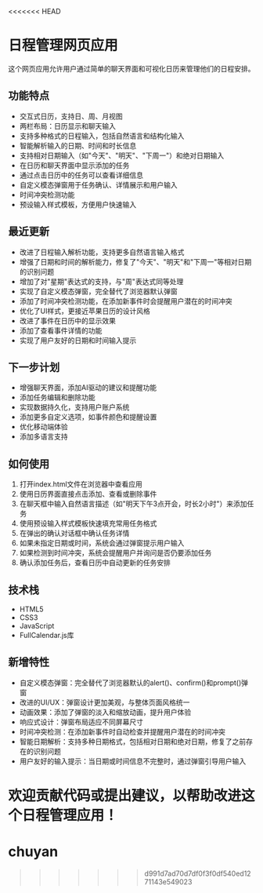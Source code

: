 <<<<<<< HEAD
# 日程管理网页应用

这个网页应用允许用户通过简单的聊天界面和可视化日历来管理他们的日程安排。

## 功能特点

- 交互式日历，支持日、周、月视图
- 两栏布局：日历显示和聊天输入
- 支持多种格式的日程输入，包括自然语言和结构化输入
- 智能解析输入的日期、时间和时长信息
- 支持相对日期输入（如"今天"、"明天"、"下周一"）和绝对日期输入
- 在日历和聊天界面中显示添加的任务
- 通过点击日历中的任务可以查看详细信息
- 自定义模态弹窗用于任务确认、详情展示和用户输入
- 时间冲突检测功能
- 预设输入样式模板，方便用户快速输入

## 最近更新

- 改进了日程输入解析功能，支持更多自然语言输入格式
- 增强了日期和时间的解析能力，修复了"今天"、"明天"和"下周一"等相对日期的识别问题
- 增加了对"星期"表达式的支持，与"周"表达式同等处理
- 实现了自定义模态弹窗，完全替代了浏览器默认弹窗
- 添加了时间冲突检测功能，在添加新事件时会提醒用户潜在的时间冲突
- 优化了UI样式，更接近苹果日历的设计风格
- 改进了事件在日历中的显示效果
- 添加了查看事件详情的功能
- 实现了用户友好的日期和时间输入提示

## 下一步计划

- 增强聊天界面，添加AI驱动的建议和提醒功能
- 添加任务编辑和删除功能
- 实现数据持久化，支持用户账户系统
- 添加更多自定义选项，如事件颜色和提醒设置
- 优化移动端体验
- 添加多语言支持

## 如何使用

1. 打开index.html文件在浏览器中查看应用
2. 使用日历界面直接点击添加、查看或删除事件
3. 在聊天框中输入自然语言描述（如"明天下午3点开会，时长2小时"）来添加任务
4. 使用预设输入样式模板快速填充常用任务格式
5. 在弹出的确认对话框中确认任务详情
6. 如果未指定日期或时间，系统会通过弹窗提示用户输入
7. 如果检测到时间冲突，系统会提醒用户并询问是否仍要添加任务
8. 确认添加任务后，查看日历中自动更新的任务安排

## 技术栈

- HTML5
- CSS3
- JavaScript
- FullCalendar.js库

## 新增特性

- 自定义模态弹窗：完全替代了浏览器默认的alert()、confirm()和prompt()弹窗
- 改进的UI/UX：弹窗设计更加美观，与整体页面风格统一
- 动画效果：添加了弹窗的淡入和缩放动画，提升用户体验
- 响应式设计：弹窗布局适应不同屏幕尺寸
- 时间冲突检测：在添加新事件时自动检查并提醒用户潜在的时间冲突
- 智能日期解析：支持多种日期格式，包括相对日期和绝对日期，修复了之前存在的识别问题
- 用户友好的输入提示：当日期或时间信息不完整时，通过弹窗引导用户输入

欢迎贡献代码或提出建议，以帮助改进这个日程管理应用！
=======
# chuyan
>>>>>>> d991d7ad70d7df0f3f0df540ed1271143e549023
